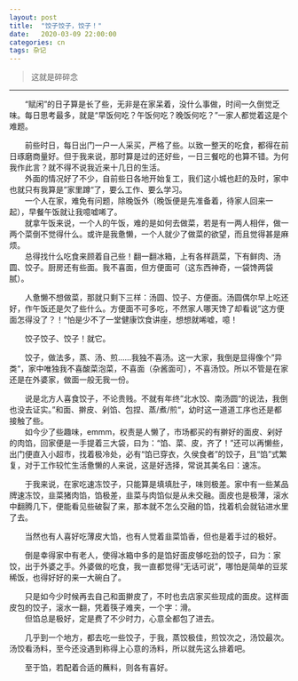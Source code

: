 ```yaml
---
layout: post
title:  "饺子饺子，饺子！"
date:   2020-03-09 22:00:00
categories: cn
tags: 杂记
---
```



>这就是碎碎念

----------

&emsp;&emsp;“赋闲”的日子算是长了些，无非是在家呆着，没什么事做，时间一久倒觉乏味。每日思考最多，就是“早饭何吃？午饭何吃？晚饭何吃？”一家人都觉着这是个难题。

&emsp;&emsp;前些时日，每日出门一户一人采买，严格了些。以致一整天的吃食，都得在前日琢磨商量好。但于我来说，那时算是过的还好些，一日三餐吃的也算不错。为何我作此言？就不得不说我近来十几日的生活。<br>
&emsp;&emsp;外面的情况好了不少，自前些日各地开始复工，我们这小城也赶的及时，家中也就只有我算是”家里蹲“了，要么工作、要么学习。<br>
&emsp;&emsp;一个人在家，难免有问题，除晚饭外（晚饭便是先准备着，待家人回来一起），早餐午饭就让我噫嘘唏了。<br>
&emsp;&emsp;就拿午饭来说，一个人的午饭，难的是如何去做菜，若是有一两人相伴，做一两个菜倒不觉得什么。或许是我惫懒，一个人就少了做菜的欲望，而且觉得甚是麻烦。<Br>
&emsp;&emsp;总得找什么吃食来顾着自己些！翻一翻冰箱，上有各样蔬菜，下有鲜肉、汤圆、饺子。厨房还有些面。我不喜面，但方便面可（这东西神奇，一袋馋两袋腻）。<Br>

&emsp;&emsp;人惫懒不想做菜，那就只剩下三样：汤圆、饺子、方便面。汤圆偶尔早上吃还好，作午饭还是欠了些什么。方便面不可多吃，不然家人哪天馋了却看说”这方便面怎得没了？！“怕是少不了一堂健康饮食讲座，想想就唏嘘，噫！

&emsp;&emsp;饺子饺子、饺子！就它。

&emsp;&emsp;饺子，做法多，蒸、汤、煎……我独不喜汤。这一大家，我倒是显得像个”异类“，家中唯独我不喜酸菜泡菜，不喜面（杂酱面可），不喜汤饺。所以不管是在家还是在外婆家，做面一般无我一份。

&emsp;&emsp;说是北方人喜食饺子，不论贵贱。不就有年终”北水饺、南汤圆“的说法，我倒也没去证实。”和面、擀皮、剁馅、包捏、蒸/煮/煎“，幼时这一道道工序也还是都接触了些。<Br>
&emsp;&emsp;如今少了些趣味，emmm，权责是人懒了，市场都买的有擀好的面皮、剁好的肉馅，回家便是一手提着三大袋，曰为：“馅、菜、皮，齐了！”还可以再懒些，出门便直入小超市，找着极冷处，必有“馅已穿衣，久侯食者”的饺子，且“馅”式繁复，对于工作较忙生活惫懒的人来说，这是好选择，常说其美名曰：速冻。

&emsp;&emsp;于我来说，在家吃速冻饺子，只能算是填填肚子，味则极差。家中有一些某品牌速冻饺，韭菜猪肉馅，馅极差，韭菜与肉馅似是从未交融。面皮也是极薄，滚水中翻腾几下，便能看见些破裂了来，那本就不怎么交融的馅，找着机会就钻进水里了去。

&emsp;&emsp;当然也有人喜好吃薄皮大馅，也有人觉着韭菜馅香，但也是着手过的极好。

&emsp;&emsp;倒是幸得家中有老人，使得冰箱中多的是馅好面皮够吃劲的饺子，曰为：家饺，出于外婆之手。外婆做的吃食，我一直都觉得“无话可说”，哪怕是简单的豆浆稀饭，也得好好的来一大碗白了。

&emsp;&emsp;只是如今少时候再去自己和面擀皮了，不时也去店家买些现成的面皮。这样面皮包的饺子，滚水一翻，凭着筷子难夹，一个字：滑。<Br>
&emsp;&emsp;但馅总是极好，定是费了不少时力，心意全都包了进去。

&emsp;&emsp;几乎到一个地方，都去吃一些饺子，于我，蒸饺极佳，煎饺次之，汤饺最次。汤饺看汤料，至今还没遇到称得上心意的汤料，所以就先这么排着吧。

&emsp;&emsp;至于馅，若配着合适的蘸料，则各有喜好。